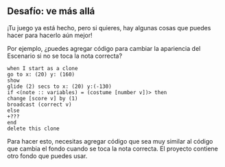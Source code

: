 ## Desafío: ve más allá

¡Tu juego ya está hecho, pero si quieres, hay algunas cosas que puedes hacer para hacerlo aún mejor!

Por ejemplo, ¿puedes agregar código para cambiar la apariencia del Escenario si no se toca la nota correcta?

```blocks3
when I start as a clone
go to x: (20) y: (160)
show
glide (2) secs to x: (20) y:(-130)
if <(note :: variables) = (costume [number v])> then
change [score v] by (1)
broadcast (correct v)
else
+???
end
delete this clone
```

Para hacer esto, necesitas agregar código que sea muy similar al código que cambia el fondo cuando se toca la nota correcta. El proyecto contiene otro fondo que puedes usar.